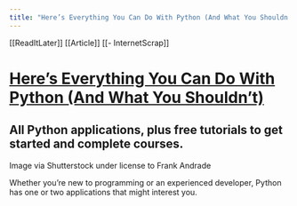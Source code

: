 ```yaml
---
title: "Here’s Everything You Can Do With Python (And What You Shouldn’t)"
---
```


[[ReadItLater]] [[Article]] [[- InternetScrap]]


# [Here’s Everything You Can Do With Python (And What You Shouldn’t)](https://medium.com/geekculture/heres-everything-you-can-do-with-python-and-what-you-shouldn-t-8e20ad82261b)

## All Python applications, plus free tutorials to get started and complete courses.

Image via Shutterstock under license to Frank Andrade

Whether you’re new to programming or an experienced developer, Python has one or two applications that might interest you.